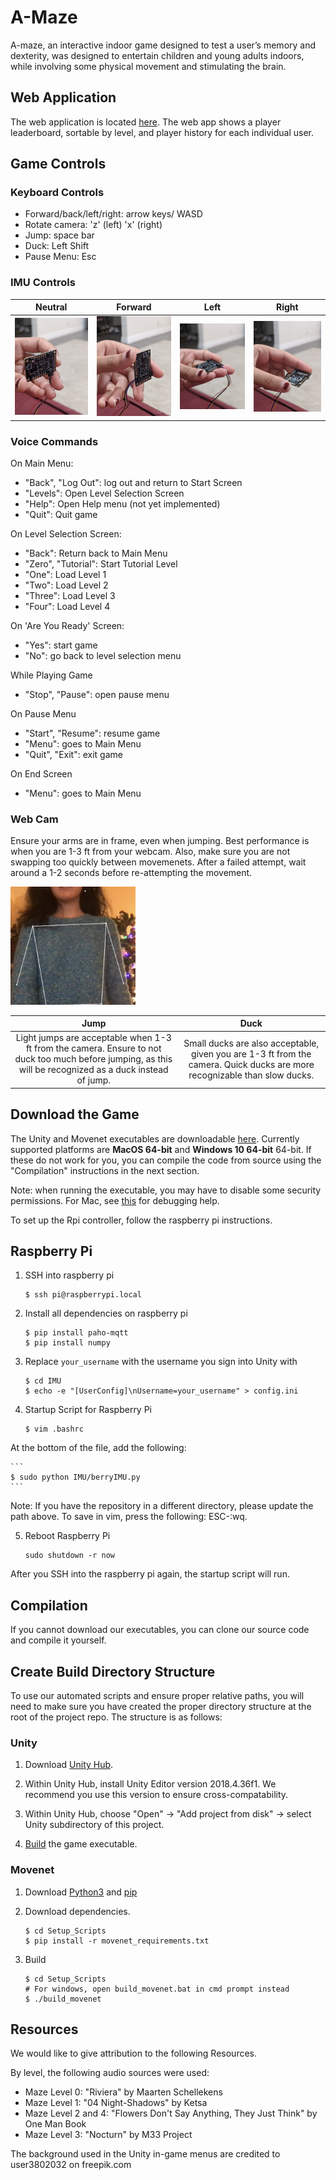 # A-Maze

A-maze, an interactive indoor game designed to test a user’s memory and dexterity, was designed to entertain children and young adults indoors, while involving some physical movement and stimulating the brain.

## Web Application

The web application is located [here](https://amaze-webapp.herokuapp.com/). The web app shows a player leaderboard, sortable by level, and player history for each individual user.

## Game Controls

### Keyboard Controls

- Forward/back/left/right: arrow keys/ WASD
- Rotate camera: 'z' (left) 'x' (right)
- Jump: space bar
- Duck: Left Shift
- Pause Menu: Esc

### IMU Controls

|                          Neutral                          |                          Forward                          |                          Left                          |                          Right                          |
| :-------------------------------------------------------: | :-------------------------------------------------------: | :----------------------------------------------------: | :-----------------------------------------------------: |
| <img src="./images/1.jpg" alt="imu_neutral" width="200"/> | <img src="./images/2.jpg" alt="imu_forward" width="200"/> | <img src="./images/3.jpg" alt="imu_left" width="200"/> | <img src="./images/4.jpg" alt="imu_right" width="200"/> |

### Voice Commands

On Main Menu:

- "Back", "Log Out": log out and return to Start Screen
- "Levels": Open Level Selection Screen
- "Help": Open Help menu (not yet implemented)
- "Quit": Quit game

On Level Selection Screen:

- "Back": Return back to Main Menu
- "Zero", "Tutorial": Start Tutorial Level
- "One": Load Level 1
- "Two": Load Level 2
- "Three": Load Level 3
- "Four": Load Level 4

On 'Are You Ready' Screen:

- "Yes": start game
- "No": go back to level selection menu

While Playing Game

- "Stop", "Pause": open pause menu

On Pause Menu

- "Start", "Resume": resume game
- "Menu": goes to Main Menu
- "Quit", "Exit": exit game

On End Screen

- "Menu": goes to Main Menu

### Web Cam

Ensure your arms are in frame, even when jumping. Best performance is when you are 1-3 ft from your webcam. Also, make sure you are not swapping too quickly between movemenets. After a failed attempt, wait around a 1-2 seconds before re-attempting the movement.

<img src="./images/movenet_position.png" alt="movenet_position" width="200"/>

|                                                                           Jump                                                                            |                                                           Duck                                                            |
| :-------------------------------------------------------------------------------------------------------------------------------------------------------: | :-----------------------------------------------------------------------------------------------------------------------: |
| Light jumps are acceptable when 1-3 ft from the camera. Ensure to not duck too much before jumping, as this will be recognized as a duck instead of jump. | Small ducks are also acceptable, given you are 1-3 ft from the camera. Quick ducks are more recognizable than slow ducks. |

## Download the Game

The Unity and Movenet executables are downloadable [here](https://drive.google.com/drive/folders/1vBoH45YPad5u9VueUC_M-a9Gt_FOG-vU?usp=sharing). Currently supported platforms are **MacOS 64-bit** and **Windows 10 64-bit** 64-bit. If these do not work for you, you can compile the code from source using the "Compilation" instructions in the next section.

Note: when running the executable, you may have to disable some security permissions. For Mac, see [this](https://forum.unity.com/threads/the-application-cannot-be-opened.404388/) for debugging help.

To set up the Rpi controller, follow the raspberry pi instructions.

## Raspberry Pi

1. SSH into raspberry pi

   ```
   $ ssh pi@raspberrypi.local
   ```

2. Install all dependencies on raspberry pi

   ```
   $ pip install paho-mqtt
   $ pip install numpy
   ```

3. Replace `your_username` with the username you sign into Unity with

   ```
   $ cd IMU
   $ echo -e "[UserConfig]\nUsername=your_username" > config.ini
   ```

4. Startup Script for Raspberry Pi

   ```
   $ vim .bashrc
   ```

At the bottom of the file, add the following:

    ```
    $ sudo python IMU/berryIMU.py
    ```

Note: If you have the repository in a different directory, please update the path above.
To save in vim, press the following: ESC-:wq.

5. Reboot Raspberry Pi

   ```
   sudo shutdown -r now
   ```

After you SSH into the raspberry pi again, the startup script will run.

## Compilation

If you cannot download our executables, you can clone our source code and compile it yourself.

## Create Build Directory Structure

To use our automated scripts and ensure proper relative paths, you will need to make sure you have created the proper directory structure at the root of the project repo. The structure is as follows:

### Unity

1. Download [Unity Hub](https://unity3d.com/get-unity/download).

2. Within Unity Hub, install Unity Editor version 2018.4.36f1. We recommend you use this version to ensure cross-compatability.

3. Within Unity Hub, choose "Open" -> "Add project from disk" -> select Unity subdirectory of this project.

4. [Build](https://docs.unity3d.com/2018.4/Documentation/Manual/PublishingBuilds.html) the game executable.

### Movenet

1. Download [Python3](https://www.python.org/downloads/) and [pip](https://pip.pypa.io/en/stable/installation/)
2. Download dependencies.

   ```
   $ cd Setup_Scripts
   $ pip install -r movenet_requirements.txt
   ```

3. Build

   ```
   $ cd Setup_Scripts
   # For windows, open build_movenet.bat in cmd prompt instead
   $ ./build_movenet
   ```

## Resources

We would like to give attribution to the following Resources.

By level, the following audio sources were used:

- Maze Level 0: "Riviera" by Maarten Schellekens
- Maze Level 1: "04 Night-Shadows" by Ketsa
- Maze Level 2 and 4: "Flowers Don't Say Anything, They Just Think" by One Man Book
- Maze Level 3: "Nocturn" by M33 Project

The background used in the Unity in-game menus are credited to user3802032 on freepik.com
